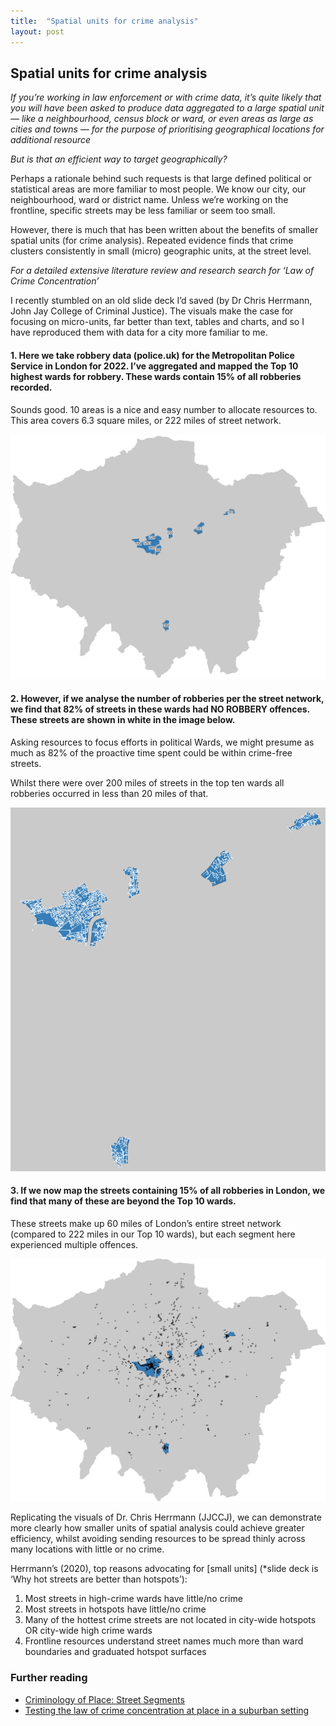 ```yaml
---
title:  "Spatial units for crime analysis"
layout: post
---
```


## Spatial units for crime analysis

_If you’re working in law enforcement or with crime data, it’s quite likely that you will have been asked to produce data aggregated to a large spatial unit — like a neighbourhood, census block or ward, or even areas as large as cities and towns — for the purpose of prioritising geographical locations for additional resource_

_But is that an efficient way to target geographically?_

Perhaps a rationale behind such requests is that large defined political or statistical areas are more familiar to most people. We know our city, our neighbourhood, ward or district name. Unless we’re working on the frontline, specific streets may be less familiar or seem too small.

However, there is much that has been written about the benefits of smaller spatial units (for crime analysis). Repeated evidence finds that crime clusters consistently in small (micro) geographic units, at the street level.

_For a detailed extensive literature review and research search for ‘Law of Crime Concentration’_

I recently stumbled on an old slide deck I’d saved (by Dr Chris Herrmann, John Jay College of Criminal Justice). The visuals make the case for focusing on micro-units, far better than text, tables and charts, and so I have reproduced them with data for a city more familiar to me.

#### 1. Here we take robbery data (police.uk) for the Metropolitan Police Service in London for 2022. I’ve aggregated and mapped the Top 10 highest wards for robbery. These wards contain 15% of all robberies recorded.

Sounds good. 10 areas is a nice and easy number to allocate resources to. This area covers 6.3 square miles, or 222 miles of street network.

![Top 10 Wards](/assets/images/2023-11-22-01.png)

#### 2. However, if we analyse the number of robberies per the street network, we find that 82% of streets in these wards had NO ROBBERY offences. These streets are shown in white in the image below.

Asking resources to focus efforts in political Wards, we might presume as much as 82% of the proactive time spent could be within crime-free streets.

Whilst there were over 200 miles of streets in the top ten wards all robberies occurred in less than 20 miles of that.

![82pc No crime](/assets/images/2023-11-22-02.png)

#### 3. If we now map the streets containing 15% of all robberies in London, we find that many of these are beyond the Top 10 wards.

These streets make up 60 miles of London’s entire street network (compared to 222 miles in our Top 10 wards), but each segment here experienced multiple offences.

![Top segments and top wards](/assets/images/2023-11-22-03.png)

Replicating the visuals of Dr. Chris Herrmann (JJCCJ), we can demonstrate more clearly how smaller units of spatial analysis could achieve greater efficiency, whilst avoiding sending resources to be spread thinly across many locations with little or no crime.

Herrmann’s (2020), top reasons advocating for [small units] (*slide deck is ‘Why hot streets are better than hotspots’):

1. Most streets in high-crime wards have little/no crime
2. Most streets in hotspots have little/no crime
3. Many of the hottest crime streets are not located in city-wide hotspots OR city-wide high crime wards
4. Frontline resources understand street names much more than ward boundaries and graduated hotspot surfaces

### Further reading

* [Criminology of Place: Street Segments](https://www.researchgate.net/publication/285924220_The_Criminology_of_Place_Street_Segments_and_Our_Understanding_of_the_Crime_Problem)
* [Testing the law of crime concentration at place in a suburban setting](https://cebcp.org/wp-content/halloffame/Gill-etal-Testing-Concentration-Crime.pdf)
